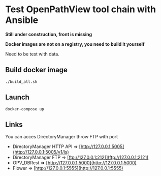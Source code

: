 # Test OpenPathView tool chain with Ansible

**Still under construction, front is missing**

**Docker images are not on a registry, you need to build it yourself**

Need to be test with data.


## Build docker image

```
./build_all.sh
```

## Launch

```
docker-compose up
```

## Links

You can acces DirectoryManager throw FTP with port

* DirectoryManager HTTP API => [http://127.0.0.1:5005](http://127.0.0.1:5005/v1/ls)
* DirectoryManager FTP => [ftp://127.0.0.1:2121](ftp://127.0.0.1:2121)
* OPV_DBRest => [http://127.0.0.1:5000](http://127.0.0.1:5000)
* Flower => [http://127.0.0.1:5555](http://127.0.0.1:5555)